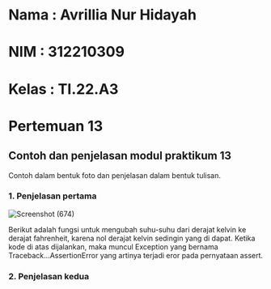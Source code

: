 # Nama : Avrillia Nur Hidayah
# NIM : 312210309
# Kelas : TI.22.A3
# Pertemuan 13
## Contoh dan penjelasan modul praktikum 13

Contoh dalam bentuk foto dan penjelasan dalam bentuk tulisan.

### 1. Penjelasan pertama

![Screenshot (674)](https://user-images.githubusercontent.com/115686359/208242050-6fab675e-9ac9-4011-82ac-a115b1502999.png)

Berikut adalah fungsi untuk mengubah suhu-suhu dari derajat kelvin ke derajat fahrenheit, karena nol derajat kelvin sedingin yang di dapat. Ketika kode di atas dijalankan, maka muncul Exception yang bernama Traceback...AssertionError yang artinya terjadi eror pada pernyataan assert.

### 2. Penjelasan kedua

